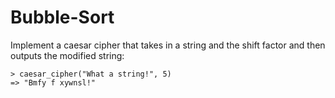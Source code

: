 # Bubble-Sort
Implement a caesar cipher that takes in a string and the shift factor and then outputs the modified string:

    > caesar_cipher("What a string!", 5)
    => "Bmfy f xywnsl!"

